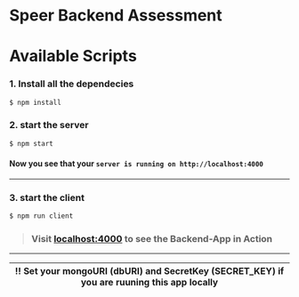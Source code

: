 # Speer Backend Assessment

# Available Scripts

### 1. Install all the dependecies

```bash
$ npm install
```

### 2. start the server

```bash
$ npm start
```

#### Now you see that your **`server is running on http://localhost:4000`**

---

### 3. start the client

```bash
$ npm run client
```

> ### Visit [localhost:4000](https://localhost:4000) to see the Backend-App in Action

---

| !! Set your mongoURI (dbURI) and SecretKey (SECRET_KEY) if you are ruuning this app locally  |
|-----------------------------------------------------------------------|
